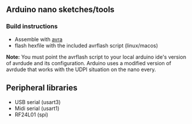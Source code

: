 ## Arduino nano sketches/tools

### Build instructions
-   Assemble with [avra](https://github.com/Ro5bert/avra)
-   flash hexfile with the included avrflash script (linux/macos)

**Note:** You must point the avrflash script to your local arduino ide's version of avrdude and its configuration. Arduino uses a modified version of avrdude that works with the UDPI situation on the nano every. 

## Peripheral libraries
-   USB serial (usart3)
-   Midi serial (usart1)
-   RF24L01 (spi)